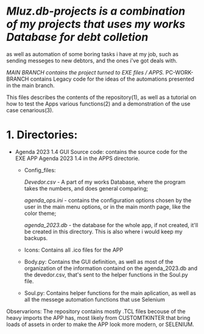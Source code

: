 # *Mluz.db-projects is a combination of my projects that uses my works Database for debt colletion*
as well as automation of some boring tasks i have at my job, such as sending messeges to new debtors, and the ones i've got deals with.

*MAIN BRANCH contains the project turned to EXE files / APPS.*
PC-WORK-BRANCH contains Legacy code for the ideas of the automations presented in the main branch.

This files describes the contents of the repository(1), as well as a tutorial on how to test the Apps various functions(2) and a demonstration of the use case cenarious(3).


# 1. Directories:

  * Agenda 2023 1.4 GUI Source code: 
  contains the source code for the EXE APP Agenda 2023 1.4 in the APPS directorie.

     * Config_files: 
     
       *Devedor.csv*  -  A part of my works Database, where the program takes the numbers, and does general comparing; 
       
       *agenda_ops.ini*  -  contains the configuration options chosen by the user in the main menu options, or in the main month page, like the color theme; 
       
       *agenda_2023.db*  -  the database for the whole app, if not created, it'll be created in this directory. This is also where i would keep my backups.
       
    * Icons:
     Contains all .ico files for the APP
     
     * Body.py: 
     Contains the GUI definition, as well as most of the organization of the information containd on the agenda_2023.db and the devedor.csv, that's sent to the helper functions in the Soul.py file.
     
     * Soul.py:
     Contains helper functions for the main aplication, as well as all the messege automation functions that use Selenium


Observarions: The repository contains mostly .TCL files becouse of the heavy imports the APP has, most likely from CUSTOMTKINTER that bring loads of assets in order to make the APP look more modern, or SELENIUM.
